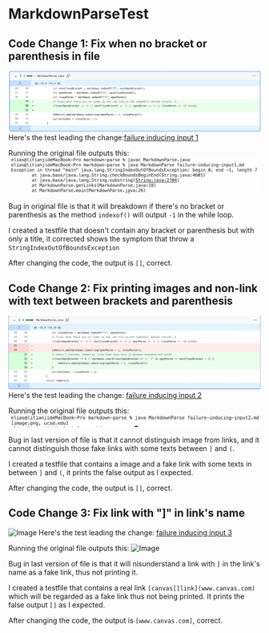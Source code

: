 # MarkdownParseTest
## Code Change 1: Fix when no bracket or parenthesis in file
![Image](change1.png)
Here's the test leading the change:[failure inducing input 1](https://github.com/til026/cse15l-lab-reports/edit/main/failure-inducing-input1.md)

Running the original file outputs this:
![Image](output1.png)

Bug in original file is that it will breakdown if there's no bracket or parenthesis as the method ```indexof()``` will output ```-1``` in the while loop.

I created a testfile that doesn't contain any bracket or parenthesis but with only a title, it corrected shows the symptom that throw a ```StringIndexOutOfBoundsException```

After changing the code, the output is ```[]```, correct.
## Code Change 2: Fix printing images and non-link with text between brackets and parenthesis
![Image](change2.png)
Here's the test leading the change: [failure inducing input 2](https://github.com/til026/cse15l-lab-reports/edit/main/failure-inducing-input2.md)

Running the original file outputs this:
![Image](output2.png)

Bug in last version of file is that it cannot distinguish image from links, and it cannot distinguish those fake links with some texts between ```]``` and ```(```.

I created a testfile that contains a image and a fake link with some texts in between 
```]``` and ```(```, it prints the false output as I expected.

After changing the code, the output is ```[]```, correct.
## Code Change 3: Fix link with "]" in link's name
![Image](change3.png)
Here's the test leading the change: [failure inducing input 3](https://github.com/til026/cse15l-lab-reports/edit/main/failure-inducing-input3.md)

Running the original file outputs this:
![Image](output3.png)

Bug in last version of file is that it will nisunderstand a link with ```]``` in the link's name as a fake link, thus not printing it.

I created a testfile that contains a real link ```[canvas[]link](www.canvas.com)``` which will be regarded as a fake link thus not being printed. It prints the false output ```[]``` as I expected.

After changing the code, the output is ```[www.canvas.com]```, correct.
